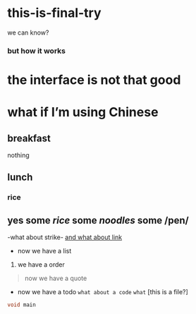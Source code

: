 # this-is-final-try
we can know?
### but how it works
# the interface is not that good

# what if I’m using Chinese
## breakfast 
nothing
## lunch 
### rice
yes some *rice* 
some _noodles_
some /pen/
---
-what about strike-
[and what about link]( www.baidu.com)
* now we have a list
1. we have a order
> now we have a quote
- now we have a todo
`what about a code`
``` what ```
[this is a file?]

```java
void main
```

